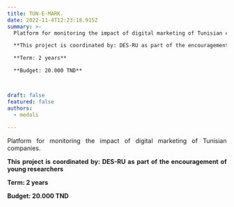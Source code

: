 ```yaml
---
title: TUN-E-MARK.
date: 2022-11-4T12:23:18.915Z
summary: >-
  Platform for monitoring the impact of digital marketing of Tunisian companies.

  **This project is coordinated by: DES-RU as part of the encouragement of young researchers**

  **Term: 2 years**

  **Budget: 20.000 TND**



draft: false
featured: false
authors:
  - medali
  
---
```

<div style="text-align: justify">

  Platform for monitoring the impact of digital marketing of Tunisian companies.

  **This project is coordinated by: DES-RU as part of the encouragement of young researchers**

  **Term: 2 years**

  **Budget: 20.000 TND**

</div>